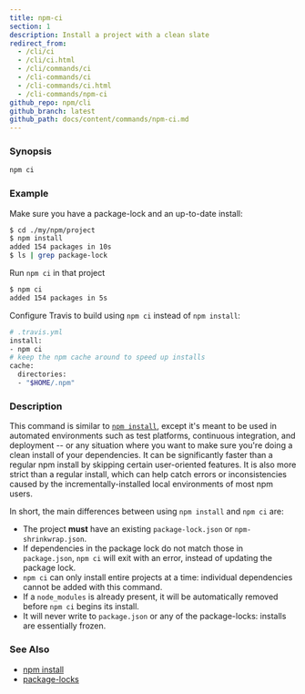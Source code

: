 ```yaml
---
title: npm-ci
section: 1
description: Install a project with a clean slate
redirect_from:
  - /cli/ci
  - /cli/ci.html
  - /cli/commands/ci
  - /cli-commands/ci
  - /cli-commands/ci.html
  - /cli-commands/npm-ci
github_repo: npm/cli
github_branch: latest
github_path: docs/content/commands/npm-ci.md
---
```


### Synopsis
```bash
npm ci
```

### Example

Make sure you have a package-lock and an up-to-date install:

```bash
$ cd ./my/npm/project
$ npm install
added 154 packages in 10s
$ ls | grep package-lock
```

Run `npm ci` in that project

```bash
$ npm ci
added 154 packages in 5s
```

Configure Travis to build using `npm ci` instead of `npm install`:

```bash
# .travis.yml
install:
- npm ci
# keep the npm cache around to speed up installs
cache:
  directories:
  - "$HOME/.npm"
```

### Description

This command is similar to [`npm install`](/cli/v6/commands/npm-install), except it's meant to be used in
automated environments such as test platforms, continuous integration, and
deployment -- or any situation where you want to make sure you're doing a clean
install of your dependencies. It can be significantly faster than a regular npm
install by skipping certain user-oriented features. It is also more strict than
a regular install, which can help catch errors or inconsistencies caused by the
incrementally-installed local environments of most npm users.

In short, the main differences between using `npm install` and `npm ci` are:

* The project **must** have an existing `package-lock.json` or `npm-shrinkwrap.json`.
* If dependencies in the package lock do not match those in `package.json`, `npm ci` will exit with an error, instead of updating the package lock.
* `npm ci` can only install entire projects at a time: individual dependencies cannot be added with this command.
* If a `node_modules` is already present, it will be automatically removed before `npm ci` begins its install.
* It will never write to `package.json` or any of the package-locks: installs are essentially frozen.

### See Also

* [npm install](/cli/v6/commands/npm-install)
* [package-locks](/cli/v6/configuring-npm/package-locks)
